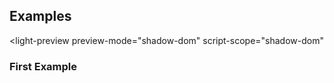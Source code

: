 ---
---


<content-editable hidden></content-editable>

## Examples

<light-preview
  preview-mode="shadow-dom"
  script-scope="shadow-dom"
>
  <script slot="code" type="text/plain">
    <content-editable></content-editable>
  </script>
</light-preview>

### First Example
